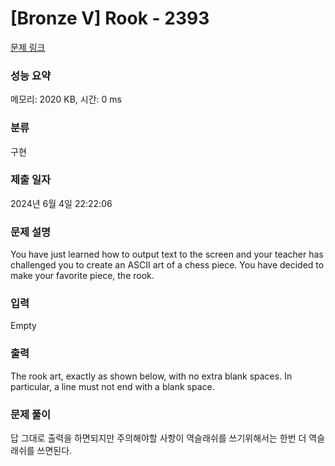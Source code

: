 # [Bronze V] Rook - 2393 

[문제 링크](https://www.acmicpc.net/problem/2393) 

### 성능 요약

메모리: 2020 KB, 시간: 0 ms

### 분류

구현

### 제출 일자

2024년 6월 4일 22:22:06

### 문제 설명

<p>You have just learned how to output text to the screen and your teacher has challenged you to create an ASCII art of a chess piece. You have decided to make your favorite piece, the rook.</p>

### 입력 

 Empty

### 출력 

 <p>The rook art, exactly as shown below, with no extra blank spaces. In particular, a line must not end with a blank space.</p>

### 문제 풀이

 <p>답 그대로 출력을 하면되지만 주의해야할 사항이 역슬래쉬를 쓰기위해서는 한번 더 역슬래쉬를 쓰면된다.</p>

